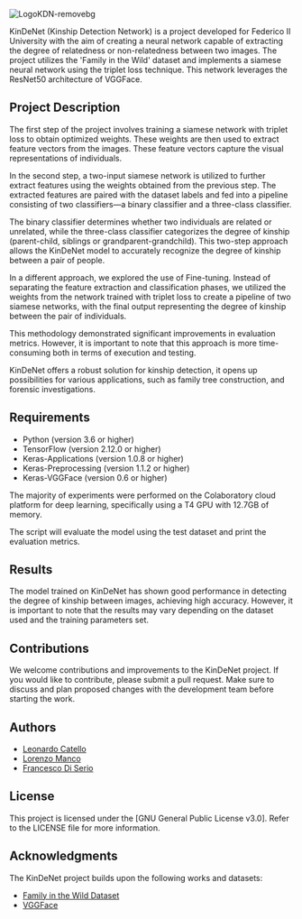 ![LogoKDN-removebg](https://github.com/Leonard2310/KinDeNet/assets/71086591/c5179afd-2bd8-4ec7-8e93-67af16d8dd9d)

KinDeNet (Kinship Detection Network) is a project developed for Federico II University with the aim of creating a neural network capable of extracting the degree of relatedness or non-relatedness between two images. The project utilizes the 'Family in the Wild' dataset and implements a siamese neural network using the triplet loss technique. This network leverages the ResNet50 architecture of VGGFace.

## Project Description

The first step of the project involves training a siamese network with triplet loss to obtain optimized weights. These weights are then used to extract feature vectors from the images. These feature vectors capture the visual representations of individuals. 

In the second step, a two-input siamese network is utilized to further extract features using the weights obtained from the previous step. The extracted features are paired with the dataset labels and fed into a pipeline consisting of two classifiers—a binary classifier and a three-class classifier.

The binary classifier determines whether two individuals are related or unrelated, while the three-class classifier categorizes the degree of kinship (parent-child, siblings or grandparent-grandchild). This two-step approach allows the KinDeNet model to accurately recognize the degree of kinship between a pair of people.

In a different approach, we explored the use of Fine-tuning. Instead of separating the feature extraction and classification phases, we utilized the weights from the network trained with triplet loss to create a pipeline of two siamese networks, with the final output representing the degree of kinship between the pair of individuals.

This methodology demonstrated significant improvements in evaluation metrics. However, it is important to note that this approach is more time-consuming both in terms of execution and testing.

KinDeNet offers a robust solution for kinship detection, it opens up possibilities for various applications, such as family tree construction, and forensic investigations.

## Requirements

- Python (version 3.6 or higher)
- TensorFlow (version 2.12.0 or higher)
- Keras-Applications (version 1.0.8 or higher)
- Keras-Preprocessing (version 1.1.2 or higher)
- Keras-VGGFace (version 0.6 or higher)

The majority of experiments were performed on the Colaboratory cloud platform for deep learning, specifically using a T4 GPU with 12.7GB of memory.

The script will evaluate the model using the test dataset and print the evaluation metrics.

## Results

The model trained on KinDeNet has shown good performance in detecting the degree of kinship between images, achieving high accuracy. However, it is important to note that the results may vary depending on the dataset used and the training parameters set.

## Contributions

We welcome contributions and improvements to the KinDeNet project. If you would like to contribute, please submit a pull request. Make sure to discuss and plan proposed changes with the development team before starting the work.

## Authors

- [Leonardo Catello](https://github.com/Leonard2310) 
- [Lorenzo Manco](https://github.com/Rasbon99) 
- [Francesco Di Serio](https://github.com/fdiserio)

## License

This project is licensed under the [GNU General Public License v3.0]. Refer to the LICENSE file for more information.

## Acknowledgments

The KinDeNet project builds upon the following works and datasets:

- [Family in the Wild Dataset](https://github.com/visionjo/fiw)
- [VGGFace](https://github.com/rcmalli/keras-vggface)

